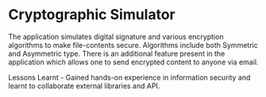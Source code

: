 # Cryptographic Simulator

The application simulates digital signature and various encryption algorithms to make file-contents secure. Algorithms include both Symmetric and Asymmetric type. There is an additional feature present in the application which allows one to send encrypted content to anyone via email.

Lessons Learnt - Gained hands-on experience in information security and learnt to collaborate external libraries and API.
